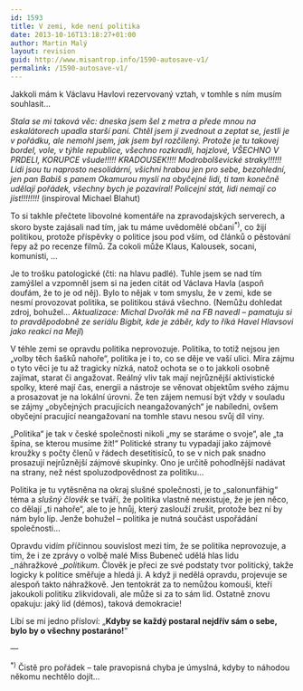 ```yaml
---
id: 1593
title: V zemi, kde není politika
date: 2013-10-16T13:18:27+01:00
author: Martin Malý
layout: revision
guid: http://www.misantrop.info/1590-autosave-v1/
permalink: /1590-autosave-v1/
---
```

Jakkoli mám k Václavu Havlovi rezervovaný vztah, v tomhle s ním musím souhlasit&#8230;

<!--more-->

_Stala se mi taková věc: dneska jsem šel z metra a přede mnou na eskalátorech upadla starší paní. Chtěl jsem jí zvednout a zeptat se, jestli je v pořádku, ale nemohl jsem, jak jsem byl rozčilený. Protože je tu takovej bordel, vole, v týhle republice, všechno rozkradli, hajzlové, VŠECHNO V PRDELI, KORUPCE všude!!!!! KRADOUSEK!!!! Modrobolševické straky!!!!!! Lidi jsou tu naprosto nesolidární, všichni hrabou jen pro sebe, bezohlední, jen pan Babiš s panem Okamurou myslí na obyčejné lidi, ti tam konečně udělají pořádek, všechny bych je pozavíral! Policejní stát, lidi nemají co jíst!!!!!!!!_ (inspiroval Michael Blahut)

To si takhle přečtete libovolné komentáře na zpravodajských serverech, a skoro byste zajásali nad tím, jak tu máme uvědomělé občani<sup>*)</sup>, co žijí politikou, protože příspěvky o politice jsou pod vším, od článků o pěstování řepy až po recenze filmů. Za cokoli může Klaus, Kalousek, socani, komunisti, &#8230;

Je to trošku patologické (čti: na hlavu padlé). Tuhle jsem se nad tím zamýšlel a vzpomněl jsem si na jeden citát od Václava Havla (aspoň doufám, že to je od něj). Bylo to nějak v tom smyslu, že v zemi, kde se nesmí provozovat politika, se politikou stává všechno. (Nemůžu dohledat zdroj, bohužel&#8230; _Aktualizace: Michal Dvořák mě na FB navedl &#8211; pamatuju si to pravděpodobně ze seriálu Bigbít, kde je záběr, kdy to říká Havel Hlavsovi jako reakci na Mejl_)

V téhle zemi se opravdu politika neprovozuje. Politika, to totiž nejsou jen &#8222;volby těch šašků nahoře&#8220;, politika je i to, co se děje ve vaší ulici. Míra zájmu o tyto věci je tu až tragicky nízká, natož ochota se o to jakkoli osobně zajímat, starat či angažovat. Reálný vliv tak mají nejrůznější aktivistické spolky, které mají čas, energii a nástroje se věnovat objektům svého zájmu a prosazovat je na lokální úrovni. Že ten zájem nemusí být vždy v souladu se zájmy &#8222;obyčejných pracujících neangažovaných&#8220; je nabíledni, ovšem obyčejní pracující neangažovaní na tomhle stavu nesou svůj díl viny.

&#8222;Politika&#8220; je tak v české společnosti nikoli &#8222;my se staráme o svoje&#8220;, ale &#8222;ta špína, se kterou musíme žít!&#8220; Politické strany tu vypadají jako zájmové kroužky s počty členů v řádech desetitisíců, to se v nich pak snadno prosazují nejrůznější zájmové skupinky. Ono je určitě pohodlnější nadávat na strany, než nést spoluzodpovědnost za politiku&#8230;

Politika je tu vytěsněna na okraj slušné společnosti, je to &#8222;salonunfähig&#8220; téma a _slušný člověk_ se tváří, že politika vlastně neexistuje, že je jen něco, co dělají &#8222;ti nahoře&#8220;, ale to je hnůj, který zaslouží zrušit, protože bez ní by nám bylo líp. Jenže bohužel &#8211; politika je nutná součást uspořádání společnosti&#8230;

Opravdu vidím příčinnou souvislost mezi tím, že se politika neprovozuje, a tím, že i ze zprávy o volbě malé Miss Bubeneč udělá hlas lidu _náhražkové __politikum_. Člověk je přeci ze své podstaty tvor politický, takže logicky k politice směřuje a hledá ji. A když ji nedělá opravdu, projevuje se alespoň takto náhražkově. Jen tentokrát za to nemůžou komouši, kteří jakoukoli politiku zlikvidovali, ale může si za to sám lid. Ostatně znovu opakuju: jaký lid (démos), taková demokracie!

Líbí se mi jedno přísloví: &#8222;**Kdyby se každý postaral nejdřív sám o sebe, bylo by o všechny postaráno!**&#8220;

&#8212;

<sup>*)</sup> Čistě pro pořádek &#8211; tale pravopisná chyba je úmyslná, kdyby to náhodou někomu nechtělo dojít&#8230;